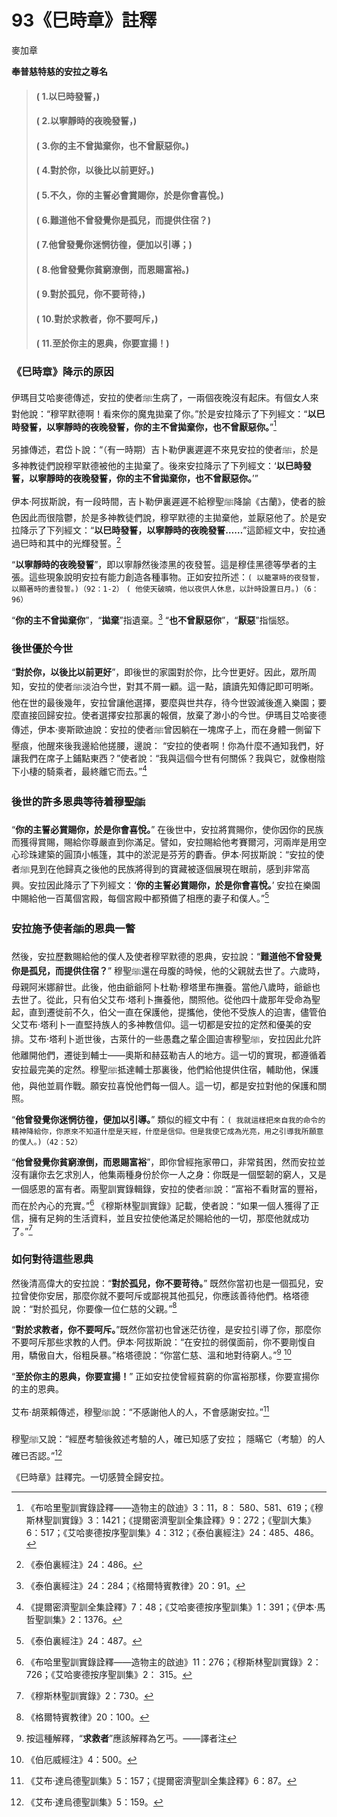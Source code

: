 # 93《巳時章》註釋

麥加章

**奉普慈特慈的安拉之尊名**

> #### ( 1.以巳時發誓，)
> #### ( 2.以寧靜時的夜晚發誓，)
> #### ( 3.你的主不曾拋棄你，也不曾厭惡你。) 
> #### ( 4.對於你，以後比以前更好。)
> #### ( 5.不久，你的主誓必會賞賜你，於是你會喜悅。)
> #### ( 6.難道他不曾發覺你是孤兒，而提供住宿？)
> #### ( 7.他曾發覺你迷惘彷徨，便加以引導；) 
> #### ( 8.他曾發覺你貧窮潦倒，而恩賜富裕。)
> #### ( 9.對於孤兒，你不要苛待，)
> #### ( 10.對於求教者，你不要呵斥，) 
> #### ( 11.至於你主的恩典，你要宣揚！)

### 《巳時章》降示的原因

伊瑪目艾哈麥德傳述，安拉的使者ﷺ生病了，一兩個夜晚沒有起床。有個女人來對他說：“穆罕默德啊！看來你的魔鬼拋棄了你。”於是安拉降示了下列經文：“**以巳時發誓，以寧靜時的夜晚發誓，你的主不曾拋棄你，也不曾厭惡你。**”[^1] 

另據傳述，君岱卜說：“（有一時期）吉卜勒伊裏遲遲不來見安拉的使者ﷺ，於是多神教徒們說穆罕默德被他的主拋棄了。後來安拉降示了下列經文：‘**以巳時發誓，以寧靜時的夜晚發誓，你的主不曾拋棄你，也不曾厭惡你。**’”

伊本·阿拔斯說，有一段時間，吉卜勒伊裏遲遲不給穆聖ﷺ降諭《古蘭》，使者的臉色因此而很陰鬱，於是多神教徒們說，穆罕默德的主拋棄他，並厭惡他了。於是安拉降示了下列經文：“**以巳時發誓，以寧靜時的夜晚發誓……**”這節經文中，安拉通過巳時和其中的光輝發誓。[^2] 

“**以寧靜時的夜晚發誓**”，即以寧靜然後漆黑的夜發誓。這是穆佳黑德等學者的主張。這些現象說明安拉有能力創造各種事物。正如安拉所述：`( 以籠罩時的夜發誓，以顯著時的晝發誓。)（92：1-2）` `( 他使天破曉，他以夜供人休息，以計時設置日月。)（6：96）`

“**你的主不曾拋棄你**”，“**拋棄**”指遺棄。[^3] “**也不曾厭惡你**”，“**厭惡**”指惱怒。

### 後世優於今世

“**對於你，以後比以前更好**”，即後世的家園對於你，比今世更好。因此，眾所周知，安拉的使者ﷺ淡泊今世，對其不屑一顧。這一點，讀讀先知傳記即可明晰。他在世的最後幾年，安拉曾讓他選擇，要麼與世共存，待今世毀滅後進入樂園；要麼直接回歸安拉。使者選擇安拉那裏的報償，放棄了渺小的今世。伊瑪目艾哈麥德傳述，伊本·麥斯歐迪說：安拉的使者ﷺ曾因躺在一塊席子上，而在身體一側留下壓痕，他醒來後我邊給他搓腰，邊說： “安拉的使者啊！你為什麼不通知我們，好讓我們在席子上鋪點東西？”使者說：“我與這個今世有何關係？我與它，就像樹陰下小棲的騎乘者，最終離它而去。”[^4] 

[^1]:《布哈里聖訓實錄詮釋——造物主的啟迪》3：11，8： 580、581、619；《穆斯林聖訓實錄》3：1421；《提爾密濟聖訓全集詮釋》9：272；《聖訓大集》6：517；《艾哈麥德按序聖訓集》4：312；《泰伯裏經注》24：485、486。

[^2]:《泰伯裏經注》24：486。

[^3]:《泰伯裏經注》24：284；《格爾特賓教律》20：91。


### 後世的許多恩典等待着穆聖ﷺ

“**你的主誓必賞賜你，於是你會喜悅。**” 在後世中，安拉將賞賜你，使你因你的民族而獲得賞賜，賜給你尊嚴直到你滿足。譬如，安拉賜給他考賽爾河，河兩岸是用空心珍珠建築的圓頂小帳篷，其中的淤泥是芬芳的麝香。伊本·阿拔斯說：“安拉的使者ﷺ見到在他歸真之後他的民族將得到的寶藏被逐個展現在眼前，感到非常高興。安拉因此降示了下列經文：‘**你的主誓必賞賜你，於是你會喜悅。**’ 安拉在樂園中賜給他一百萬個宮殿，每個宮殿中都預備了相應的妻子和僕人。”[^5] 

### 安拉施予使者ﷺ的恩典一瞥

然後，安拉歷數賜給他的僕人及使者穆罕默德的恩典，安拉說：“**難道他不曾發覺你是孤兒，而提供住宿？**” 穆聖ﷺ還在母腹的時候，他的父親就去世了。六歲時，母親阿米娜辭世。此後，他由爺爺阿卜杜勒·穆塔里布撫養。當他八歲時，爺爺也去世了。從此，只有伯父艾布·塔利卜撫養他，關照他。從他四十歲那年受命為聖起，直到遷徙前不久，伯父一直在保護他，提攜他，使他不受族人的迫害，儘管伯父艾布·塔利卜一直堅持族人的多神教信仰。這一切都是安拉的定然和優美的安排。艾布·塔利卜逝世後，古萊什的一些愚蠢之輩企圖迫害穆聖ﷺ，安拉因此允許他離開他們，遷徙到輔士——奧斯和赫茲勒吉人的地方。這一切的實現，都遵循着安拉最完美的定然。穆聖ﷺ抵達輔士那裏後，他們給他提供住宿，輔助他，保護他，與他並肩作戰。願安拉喜悅他們每一個人。這一切，都是安拉對他的保護和關照。

“**他曾發覺你迷惘彷徨，便加以引導。**” 類似的經文中有：`( 我就這樣把來自我的命令的精神降給你，你原來不知道什麼是天經，什麼是信仰。但是我使它成為光亮，用之引導我所願意的僕人。)（42：52）`

“**他曾發覺你貧窮潦倒，而恩賜富裕**”，即你曾經拖家帶口，非常貧困，然而安拉並沒有讓你去乞求別人，他集兩種身份於你一人之身：你既是一個堅韌的窮人，又是一個感恩的富有者。兩聖訓實錄輯錄，安拉的使者ﷺ說：“富裕不看財富的豐裕，而在於內心的充實。”[^6] 《穆斯林聖訓實錄》記載，使者說：“如果一個人獲得了正信，擁有足夠的生活資料，並且安拉使他滿足於賜給他的一切，那麼他就成功了。”[^7] 

### 如何對待這些恩典

然後清高偉大的安拉說：“**對於孤兒，你不要苛待。**” 既然你當初也是一個孤兒，安拉曾使你安居，那麼你就不要呵斥或鄙視其他孤兒，你應該善待他們。格塔德說：“對於孤兒，你要像一位仁慈的父親。”[^8] 

“**對於求教者，你不要呵斥。**”既然你當初也曾迷茫彷徨，是安拉引導了你，那麼你不要呵斥那些求教的人們。伊本·阿拔斯說：“在安拉的弱僕面前，你不要剛愎自用，驕傲自大，俗粗戾暴。”格塔德說：“你當仁慈、溫和地對待窮人。”[^9] [^10] 

“**至於你主的恩典，你要宣揚！**” 正如安拉使曾經貧窮的你富裕那樣，你要宣揚你的主的恩典。

艾布·胡萊賴傳述，穆聖ﷺ說：“不感謝他人的人，不會感謝安拉。”[^11] 

穆聖ﷺ又說：“經歷考驗後敘述考驗的人，確已知感了安拉； 隱瞞它（考驗）的人確已否認。”[^12] 

《巳時章》註釋完。一切感贊全歸安拉。

[^4]:《提爾密濟聖訓全集詮釋》7：48；《艾哈麥德按序聖訓集》1：391；《伊本·馬哲聖訓集》2：1376。

[^5]:《泰伯裏經注》24：487。

[^6]:《布哈里聖訓實錄詮釋——造物主的啟迪》11：276；《穆斯林聖訓實錄》2：726；《艾哈麥德按序聖訓集》2： 315。

[^7]:《穆斯林聖訓實錄》2：730。

[^8]:《格爾特賓教律》20：100。

[^9]:按這種解釋，“**求救者**”應該解釋為乞丐。——譯者注

[^10]:《伯厄威經注》4：500。

[^11]:《艾布·達烏德聖訓集》5：157；《提爾密濟聖訓全集詮釋》6：87。

[^12]:《艾布·達烏德聖訓集》5：159。